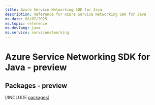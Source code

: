```yaml
---
title: Azure Service Networking SDK for Java
description: Reference for Azure Service Networking SDK for Java
ms.date: 08/07/2025
ms.topic: reference
ms.devlang: java
ms.service: servicenetworking
---
```

# Azure Service Networking SDK for Java - preview
## Packages - preview
[!INCLUDE [packages](service-networking-index.md)]